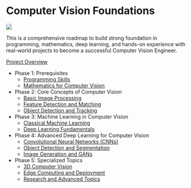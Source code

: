 # Computer Vision Foundations

<img src="https://i.ibb.co/F0kCTwR/a-photo-of-a-table-with-various-real-world-objects-B8zhp-WRLQ-Cwgo-TKU1ac0-A-VI37n-BOQT1-W-68-AKYi2.jpg">

This is a comprehensive roadmap to build strong foundation in programming, mathematics, deep learning, and hands-on experience with real-world projects to become a successful Computer Vision Engineer.

[Project Overview](PROJECT_OVERVIEW.md)

- Phase 1: Prerequisites
  * [Programming Skills](phase%201/Programming%20Skills/README.md)
  * [Mathematics for Computer Vision](phase%201/Mathematics%20for%20Computer%20Vision/README.md)
- Phase 2: Core Concepts of Computer Vision
  * [Basic Image Processing](phase%202/Basic%20Image%20Processing/README.md)
  * [Feature Detection and Matching](phase%202/Feature%20Detection%20and%20Matching/README.md)
  * [Object Detection and Tracking](phase%202/Object%20Detection%20and%20Tracking/README.md)
- Phase 3: Machine Learning in Computer Vision
  * [Classical Machine Learning](phase%203/Classical%20Machine%20Learning/README.md)
  * [Deep Learning Fundamentals](phase%203/Deep%20Learning%20Fundamentals/README.md)
- Phase 4: Advanced Deep Learning for Computer Vision
  * [Convolutional Neural Networks (CNNs)](phase%204/Convolutional%20Neural%20Networks/README.md)
  * [Object Detection and Segmentation](phase%204/Object%20Detection%20and%20Segmentation/README.md)
  * [Image Generation and GANs](phase%204/Image%20Generation%20and%20GANs/README.md)
- Phase 5: Specialized Topics
  * [3D Computer Vision](phase%205/3D%20Computer%20Vision/README.md)
  * [Edge Computing and Deployment](phase%205/Edge%20Computing%20and%20Deployment/README.md)
  * [Research and Advanced Topics](phase%205/Research%20and%20Advanced%20Topics/README.md)
